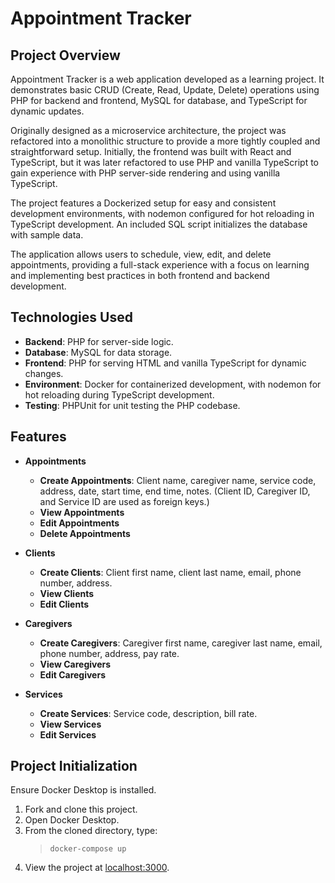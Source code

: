 # Appointment Tracker

## Project Overview

Appointment Tracker is a web application developed as a learning project. It demonstrates basic CRUD (Create, Read, Update, Delete) operations using PHP for backend and frontend, MySQL for database, and TypeScript for dynamic updates.

Originally designed as a microservice architecture, the project was refactored into a monolithic structure to provide a more tightly coupled and straightforward setup. Initially, the frontend was built with React and TypeScript, but it was later refactored to use PHP and vanilla TypeScript to gain experience with PHP server-side rendering and using vanilla TypeScript.

The project features a Dockerized setup for easy and consistent development environments, with nodemon configured for hot reloading in TypeScript development. An included SQL script initializes the database with sample data.

The application allows users to schedule, view, edit, and delete appointments, providing a full-stack experience with a focus on learning and implementing best practices in both frontend and backend development.

## Technologies Used

- **Backend**: PHP for server-side logic.
- **Database**: MySQL for data storage.
- **Frontend**: PHP for serving HTML and vanilla TypeScript for dynamic changes.
- **Environment**: Docker for containerized development, with nodemon for hot reloading during TypeScript development.
- **Testing**: PHPUnit for unit testing the PHP codebase.

## Features

- **Appointments**

  - **Create Appointments**: Client name, caregiver name, service code, address, date, start time, end time, notes. (Client ID, Caregiver ID, and Service ID are used as foreign keys.)
  - **View Appointments**
  - **Edit Appointments**
  - **Delete Appointments**

- **Clients**

  - **Create Clients**: Client first name, client last name, email, phone number, address.
  - **View Clients**
  - **Edit Clients**

- **Caregivers**

  - **Create Caregivers**: Caregiver first name, caregiver last name, email, phone number, address, pay rate.
  - **View Caregivers**
  - **Edit Caregivers**

- **Services**

  - **Create Services**: Service code, description, bill rate.
  - **View Services**
  - **Edit Services**

## Project Initialization

Ensure Docker Desktop is installed.

1. Fork and clone this project.
2. Open Docker Desktop.
3. From the cloned directory, type:
   > `docker-compose up`
4. View the project at [localhost:3000](http://localhost:3000).

